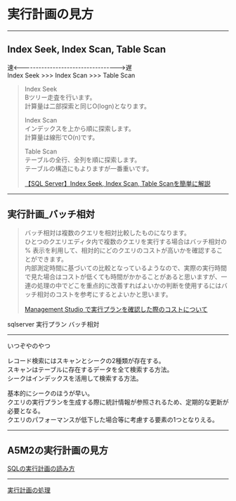 # 実行計画の見方

---

## Index Seek, Index Scan, Table Scan

速<---------------------------------->遅  
Index Seek >>> Index Scan >>> Table Scan  

>Index Seek  
>Bツリー走査を行います。  
>計算量は二部探索と同じO(logn)となります。  
>
>Index Scan  
>インデックスを上から順に探索します。  
>計算量は線形でO(n)です。  
>
>Table Scan  
>テーブルの全行、全列を順に探索します。  
>テーブルの構造にもよりますが一番重いです。  
>
>[【SQL Server】Index Seek, Index Scan, Table Scanを簡単に解説](https://kojimanotech.com/2021/05/07/300/)  

---

## 実行計画_バッチ相対

>バッチ相対は複数のクエリを相対比較したものになります。  
>ひとつのクエリエディタ内で複数のクエリを実行する場合はバッチ相対の % 表示を利用して、相対的にどのクエリのコストが高いかを確認することができます。  
>内部測定時間に基づいての比較となっているようなので、実際の実行時間で見た場合はコストが低くても時間がかかることがあると思いますが、一連の処理の中でどこを重点的に改善すればよいかの判断を使用するにはバッチ相対のコストを参考にするとよいかと思います。  
>
>[Management Studio で実行プランを確認した際のコストについて](https://blog.engineer-memo.com/2012/07/08/management-studio-%E3%81%A7%E5%AE%9F%E8%A1%8C%E3%83%97%E3%83%A9%E3%83%B3%E3%82%92%E7%A2%BA%E8%AA%8D%E3%81%97%E3%81%9F%E9%9A%9B%E3%81%AE%E3%82%B3%E3%82%B9%E3%83%88%E3%81%AB%E3%81%A4%E3%81%84%E3%81%A6/)  

sqlserver 実行プラン バッチ相対

---

いつぞやのやつ

レコード検索にはスキャンとシークの2種類が存在する。  
スキャンはテーブルに存在するデータを全て検索する方法。  
シークはインデックスを活用して検索する方法。  

基本的にシークのほうが早い。  
クエリの実行プランを生成する際に統計情報が参照されるため、定期的な更新が必要となる。  
クエリのパフォーマンスが低下した場合等に考慮する要素の1つとなりえる。  

---

## A5M2の実行計画の見方

[SQLの実行計画の読み方](https://a5m2.mmatsubara.com/wp/?p=20255)

---

[実行計画の処理](https://use-the-index-luke.com/ja/sql/explain-plan/sql-server/operations)  
